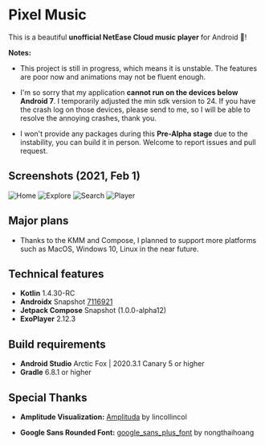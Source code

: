 # Pixel Music

This is a beautiful **unofficial NetEase Cloud music player** for Android 🥳!

**Notes:**

* This project is still in progress, which means it is unstable. The features are poor now and
  animations may not be fluent enough.

* I'm so sorry that my application **cannot run on the devices below Android 7**. I temporarily
  adjusted the min sdk version to 24. If you have the crash log on those devices, please send to me,
  so I will be able to resolve the annoying crashes, thank you.

* I won't provide any packages during this **Pre-Alpha stage** due to the instability, you can build
  it in person. Welcome to report issues and pull request.

## Screenshots (2021, Feb 1)

![Home](arts/home.png)
![Explore](arts/explore.png)
![Search](arts/search.png)
![Player](arts/player.png)

## Major plans

* Thanks to the KMM and Compose, I planned to support more platforms such as MacOS, Windows 10,
  Linux in the near future.

## Technical features

* **Kotlin** 1.4.30-RC
* **Androidx** Snapshot [7116921](https://androidx.dev/snapshots/builds/7116921/artifacts)
* **Jetpack Compose** Snapshot (1.0.0-alpha12)
* **ExoPlayer** 2.12.3

## Build requirements

* **Android Studio** Arctic Fox | 2020.3.1 Canary 5 or higher
* **Gradle** 6.8.1 or higher

## Special Thanks

* **Amplitude Visualization:** [Amplituda](https://github.com/lincollincol/Amplituda)
  by lincollincol

* **Google Sans Rounded
  Font:** [google_sans_plus_font](https://github.com/nongthaihoang/google_sans_plus_font)
  by nongthaihoang
